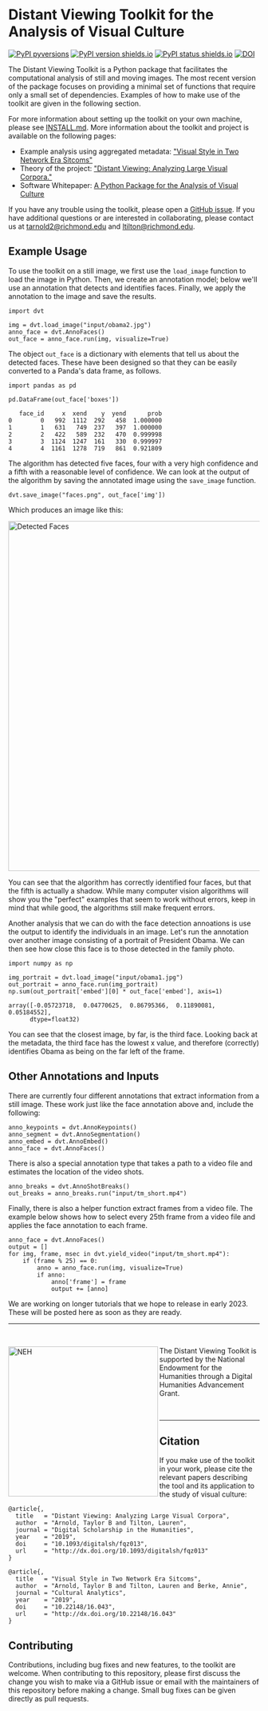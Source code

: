 # Distant Viewing Toolkit for the Analysis of Visual Culture

[![PyPI pyversions](https://img.shields.io/pypi/pyversions/dvt.svg)](https://pypi.python.org/pypi/dvt/) [![PyPI version shields.io](https://img.shields.io/pypi/v/dvt.svg)](https://pypi.python.org/pypi/dvt/) [![PyPI status shields.io](https://img.shields.io/pypi/status/dvt)](https://pypi.python.org/pypi/dvt/) [![DOI](https://joss.theoj.org/papers/10.21105/joss.01800/status.svg)](https://doi.org/10.21105/joss.01800)

The Distant Viewing Toolkit is a Python package that facilitates the 
computational analysis of still and moving images. The most recent
version of the package focuses on providing a minimal set of functions
that require only a small set of dependencies. Examples of how to make
use of the toolkit are given in the following section.

For more information about setting up the toolkit on your own machine, please
see [INSTALL.md](INSTALL.md). More information about the toolkit and project is
available on the following pages:

* Example analysis using aggregated metadata: ["Visual Style in Two Network Era Sitcoms"](https://culturalanalytics.org/article/11045-visual-style-in-two-network-era-sitcoms)
* Theory of the project: ["Distant Viewing: Analyzing Large Visual Corpora."](https://doi.org/10.1093/llc/fqz013)
* Software Whitepaper: [A Python Package for the Analysis of Visual Culture](https://doi.org/10.21105/joss.01800)

If you have any trouble using the toolkit, please open a
[GitHub issue](https://github.com/distant-viewing/dvt/issues). If you
have additional questions or are interested in collaborating, please contact
us at tarnold2@richmond.edu and ltilton@richmond.edu.

## Example Usage

To use the toolkit on a still image, we first use the `load_image`
function to load the image in Python. Then, we create an annotation
model; below we'll use an annotation that detects and identifies 
faces. Finally, we apply the annotation to the image and save the
results.

```{py}
import dvt

img = dvt.load_image("input/obama2.jpg")
anno_face = dvt.AnnoFaces()
out_face = anno_face.run(img, visualize=True)
```

The object `out_face` is a dictionary with elements that tell us
about the detected faces. These have been designed so that they
can be easily converted to a Panda's data frame, as follows.

```{py}
import pandas as pd

pd.DataFrame(out_face['boxes'])
```
```
   face_id     x  xend    y  yend      prob
0        0   992  1112  292   458  1.000000
1        1   631   749  237   397  1.000000
2        2   422   589  232   470  0.999998
3        3  1124  1247  161   330  0.999997
4        4  1161  1278  719   861  0.921809
```

The algorithm has detected five faces, four with a very high confidence
and a fifth with a reasonable level of confidence. We can look at the output
of the algorithm by saving the annotated image using the `save_image` function.

```{py}
dvt.save_image("faces.png", out_face['img'])
```

Which produces an image like this:

<img src=".images/faces.png" alt="Detected Faces" width="700px"/>

You can see that the algorithm has correctly identified four faces, but that
the fifth is actually a shadow. While many computer vision algorithms will show
you the "perfect" examples that seem to work without errors, keep in mind that
while good, the algorithms still make frequent errors.

Another analysis that we can do with the face detection annoations is use
the output to identify the individuals in an image. Let's run the annotation
over another image consisting of a portrait of President Obama. We can then
see how close this face is to those detected in the family photo.

```{py}
import numpy as np

img_portrait = dvt.load_image("input/obama1.jpg")
out_portrait = anno_face.run(img_portrait)
np.sum(out_portrait['embed'][0] * out_face['embed'], axis=1)
```
```
array([-0.05723718,  0.04770625,  0.86795366,  0.11890081,  0.05184552],
      dtype=float32)
```

You can see that the closest image, by far, is the third face. Looking back
at the metadata, the third face has the lowest x value, and therefore (correctly)
identifies Obama as being on the far left of the frame.

## Other Annotations and Inputs

There are currently four different annotations that extract information from
a still image. These work just like the face annotation above and, include 
the following:

```{py}
anno_keypoints = dvt.AnnoKeypoints()
anno_segment = dvt.AnnoSegmentation()
anno_embed = dvt.AnnoEmbed()
anno_face = dvt.AnnoFaces()
```

There is also a special annotation type that takes a path to a video file and
estimates the location of the video shots.

```{py}
anno_breaks = dvt.AnnoShotBreaks()
out_breaks = anno_breaks.run("input/tm_short.mp4")
```

Finally, there is also a helper function extract frames from a video file. 
The example below shows how to select every 25th frame from a video file
and applies the face annotation to each frame.

```{py}
anno_face = dvt.AnnoFaces()
output = []
for img, frame, msec in dvt.yield_video("input/tm_short.mp4"):
    if (frame % 25) == 0:
        anno = anno_face.run(img, visualize=True)
        if anno:
            anno['frame'] = frame
            output += [anno]
```

We are working on longer tutorials that we hope to release in early 2023. These
will be posted here as soon as they are ready.

------------------

<br>

<a href="https://www.neh.gov/" title="National Endowment for the Humanities"><img align="left" src=".images/neh_logo_horizlarge.jpg" alt="NEH" class="rpad" width="300px"></a> The Distant Viewing Toolkit is supported by the National Endowment for the Humanities through a Digital Humanities Advancement Grant.

<br>

------------------

## Citation

If you make use of the toolkit in your work, please cite the relevant papers
describing the tool and its application to the study of visual culture:

```
@article{,
  title   = "Distant Viewing: Analyzing Large Visual Corpora",
  author  = "Arnold, Taylor B and Tilton, Lauren",
  journal = "Digital Scholarship in the Humanities",
  year    = "2019",
  doi     = "10.1093/digitalsh/fqz013",
  url     = "http://dx.doi.org/10.1093/digitalsh/fqz013"
}
```

```
@article{,
  title   = "Visual Style in Two Network Era Sitcoms",
  author  = "Arnold, Taylor B and Tilton, Lauren and Berke, Annie",
  journal = "Cultural Analytics",
  year    = "2019",
  doi     = "10.22148/16.043",
  url     = "http://dx.doi.org/10.22148/16.043"
}
```

## Contributing

Contributions, including bug fixes and new features, to the toolkit are
welcome. When contributing to this repository, please first discuss the change
you wish to make via a GitHub issue or email with the maintainers of this
repository before making a change. Small bug fixes can be given directly
as pull requests.
